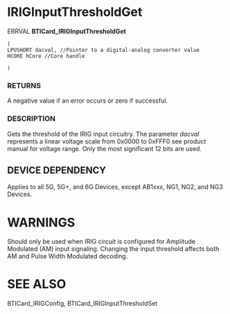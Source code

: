 # **IRIGInputThresholdGet**

ERRVAL **BTICard\_IRIGInputThresholdGet**

```
(
LPUSHORT dacval, //Pointer to a digital-analog converter value
HCORE hCore //Core handle
```

```
)
```
### **RETURNS**

A negative value if an error occurs or zero if successful.

### **DESCRIPTION**

Gets the threshold of the IRIG input circuitry. The parameter *dacval* represents a linear voltage scale from 0x0000 to 0xFFF0 see product manual for voltage range. Only the most significant 12 bits are used.

## **DEVICE DEPENDENCY**

Applies to all 5G, 5G+, and 6G Devices, except AB1xxx, NG1, NG2, and NG3 Devices.

# **WARNINGS**

Should only be used when IRIG circuit is configured for Amplitude Modulated (AM) input signaling. Changing the input threshold affects both AM and Pulse Width Modulated decoding.

# **SEE ALSO**

BTICard\_IRIGConfig, BTICard\_IRIGInputThresholdSet